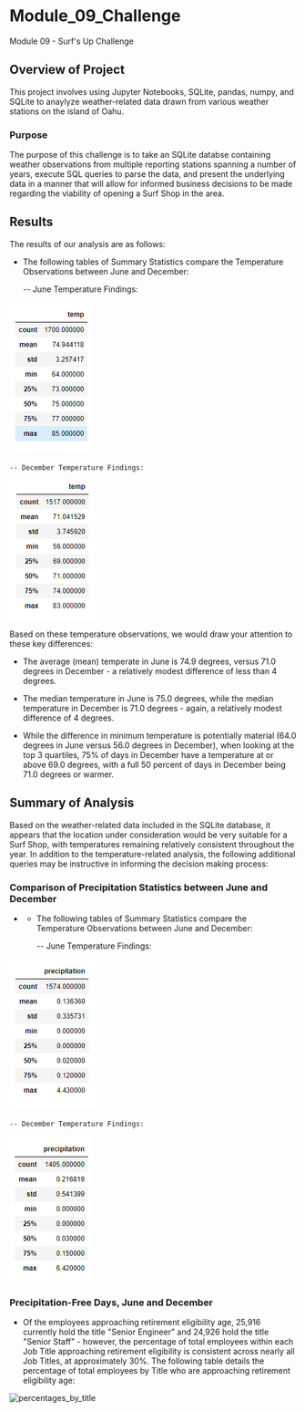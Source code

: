 # Module_09_Challenge
Module 09 - Surf's Up Challenge

## Overview of Project
This project involves using Jupyter Notebooks, SQLite, pandas, numpy, and SQLite to anaylyze weather-related data drawn from various weather stations on the island of Oahu. 

### Purpose
The purpose of this challenge is to take an SQLite databse containing weather observations from multiple reporting stations spanning a number of years, execute SQL queries to parse the data, and present the underlying data in a manner that will allow for informed business decisions to be made regarding the viability of opening a Surf Shop in the area.  

## Results
The results of our analysis are as follows:

- The following tables of Summary Statistics compare the Temperature Observations between June and December:

    -- June Temperature Findings:
    
![June Statistics](/Images/June_statistics.png)

    -- December Temperature Findings:
  
![December Statistics](/Images/december_statistics.png)

Based on these temperature observations, we would draw your attention to these key differences:

- The average (mean) temperate in June is 74.9 degrees, versus 71.0 degrees in December - a relatively modest difference of less than 4 degrees.

- The median temperature in June is 75.0 degrees, while the median temperature in December is 71.0 degrees - again, a relatively modest difference of 4 degrees.

- While the difference in minimum temperature is potentially material (64.0 degrees in June versus 56.0 degrees in December), when looking at the top 3 quartiles, 75% of days in December have a temperature at or above 69.0 degrees, with a full 50 percent of days in December being 71.0 degrees or warmer.

## Summary of Analysis
Based on the weather-related data included in the SQLite database, it appears that the location under consideration would be very suitable for a Surf Shop, with temperatures remaining relatively consistent throughout the year.  In addition to the temperature-related analysis, the following additional queries may be instructive in informing the decision making process: 

### Comparison of Precipitation Statistics between June and December

- - The following tables of Summary Statistics compare the Temperature Observations between June and December:

    -- June Temperature Findings:
    
![June Statistics](/Images/june_precipitation.png)

    -- December Temperature Findings:
  
![December Statistics](/Images/december_precipitation.png)

### Precipitation-Free Days, June and December

- Of the employees approaching retirement eligibility  age, 25,916 currently hold the title "Senior Engineer" and 24,926 hold the title "Senior Staff" - however, the percentage of total employees within each Job Title approaching retirement eligibility is consistent across nearly all Job Titles, at approximately 30%.  The following table details the percentage of total employees by Title who are approaching retirement eligibility age:
    
![percentages_by_title](/Images/percentages_by_title.png)
